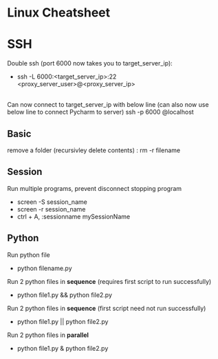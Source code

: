 # Linux Cheatsheet

# SSH 
Double ssh (port 6000 now takes you to target_server_ip):
   - ssh -L 6000:<target_server_ip>:22 <proxy_server_user>@<proxy_server_ip>
<br>
Can now connect to target_server_ip with below line (can also now use below line to connect Pycharm to server)
ssh -p 6000 <target_server_user>@localhost

## Basic
remove a folder (recursivley delete contents) : rm -r filename	

## Session 
Run multiple programs, prevent disconnect stopping program
   - screen -S session_name
   - screen -r session_name
   - ctrl + A, :sessionname mySessionName
   
## Python
Run python file
   - python filename.py
   
Run 2 python files in **sequence** (requires first script to run successfully)
   - python file1.py && python file2.py
   
Run 2 python files in **sequence** (first script need not run successfully)
   - python file1.py || python file2.py
   
Run 2 python files in **parallel**
   - python file1.py & python file2.py
   
